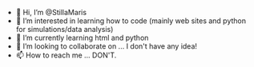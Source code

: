 - 👋 Hi, I’m @StillaMaris
- 👀 I’m interested in learning how to code (mainly web sites and python for simulations/data analysis)
- 🌱 I’m currently learning html and python
- 💞️ I’m looking to collaborate on ... I don't have any idea! 
- 📫 How to reach me ... DON'T.

<!---
StillaMaris/StillaMaris is a ✨ special ✨ repository because its `README.md` (this file) appears on your GitHub profile.
You can click the Preview link to take a look at your changes.
--->
